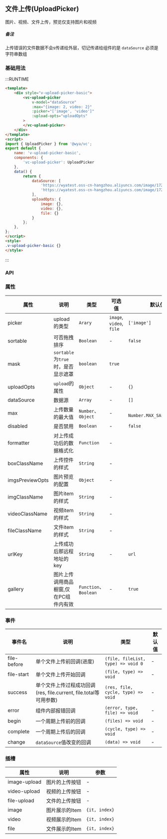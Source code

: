## 文件上传(UploadPicker)
图片、视频、文件上传，预览仅支持图片和视频
##### 备注
上传错误的文件数据不会s传递给外层，切记传递给组件的是 `dataSource` 必须是字符串数组

### 基础用法

:::RUNTIME
```html
<template>
    <div style="v-upload-picker-basic">
        <vc-upload-picker
            v-model="dataSource"
            :max="{image: 2, video: 2}"
            :picker="['image', 'video']"
            :upload-opts="uploadOpts"
        >
        </vc-upload-picker>
    </div>
</template>
<script>
import { UploadPicker } from '@wya/vc';
export default {
    name: 'v-upload-picker-basic',
	components: {
		'vc-upload-picker': UploadPicker
	},
	data() {
		return {
			dataSource: [
				'https://wyatest.oss-cn-hangzhou.aliyuncs.com/image/172/20191226/2007790743/test_video.mp4', 
				'https://wyatest.oss-cn-hangzhou.aliyuncs.com/image/172/20200306/0936814587/O1CN01STX58I1HIDIUHqYwP_!!2885750734.jpg!4-4'
            ],
            uploadOpts: {
                image: {},
                video: {},
                file: {}
            }
		};
	},
};
</script>
<style>
.v-upload-picker-basic {}
</style>
```
:::

### API

### 属性

属性 | 说明 | 类型 | 可选值  | 默认值
---|---|---|---|---
picker | upload的类型 | `Arary` | `image`, `video`, `file` | `['image']`
sortable | 可否拖拽排序 | `Boolean` | - | `false`
mask | `sortable`为`true`时，是否显示遮罩 | `boolean` | `true`
uploadOpts | `upload`的属性 | `Object` | - | `{}`
dataSource | 数据源 | `Array` | - | `[]`
max | 上传数量的最大值 | `Number`、`Object` | - | ` Number.MAX_SAFE_INTEGER`
disabled | 是否禁用 | `Boolean` | - | `false`
formatter | 对上传成功后的数据格式化 | `Function` | - | |
boxClassName | 上传控件的样式 | `String` | - | |
imgsPreviewOpts | 图片预览的配置 | `Object` | - | |
imgClassName | 图片item的样式 | `String` | - | |
videoClassName | 视频item的样式 | `String` | - | |
fileClassName | 文件item的样式 | `String` | - | |
urlKey | 上传成功后那远程地址的key | `String` | - |`url` |
gallery | 图片上传调用商品橱窗,仅在PC组件内有效 | `Function`、`Boolean` | - | `true`


### 事件

事件名 | 说明 | 类型 | 默认值
---|---|---|---
file-before | 单个文件上传前回调(进度) | `(file, fileList, type) => void 0` | -
file-start | 单个文件上传开始回调 | `(file, type) => void` | -
success | 单个文件上传过程成功回调(res, file.current, file.total等可用参数) | `(res, file, cycle, type) => void` | -
error | 组件内部报错回调 | `(error, type, file) => void` | -
begin | 一个周期上传前的回调 | `(files) => void` | -
complete | 一个周期上传后的回调 | `(cycle, type) => void` | -
change | `dataSource`值改变的回调 | `(data) => void` | -

### 插槽

属性 | 说明 | 参数
---|---|---
image-upload | 图片的上传按钮 | -
video-upload | 视频的上传按钮 | -
file-upload | 文件的上传按钮 | -
image | 图片展示的Item | `{it, index}`
video | 视频展示的Item | `{it, index}`
file | 文件展示的Item | `{it, index}`